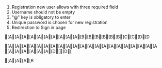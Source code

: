 1. Registration new user allows with three required field
2. Username should not be empty
3. "@" key is obligatory to enter
4. Unique password is chosen for new registration
5. Redirection to Sign in page




[A[A[A[A[A[A[A[A[A[A[B[B[B[B[B[B[C[C[D[D

























[A[A[A[A[A[A[A[A[A[A[A[A[A[A[A[A[A[A[A[A[A[A[A[A[A[A[A[D[[D[

[A[A[A[B


